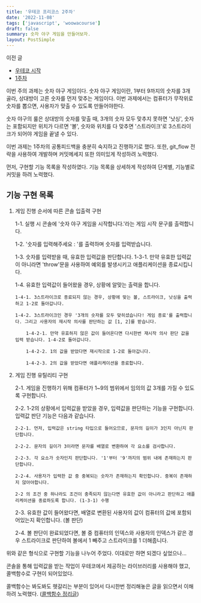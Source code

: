 ```yaml
---
title: '우테코 프리코스 2주차'
date: '2022-11-08'
tags: ['javascript', 'woowacourse']
draft: false
summary: 숫자 야구 게임을 만들어보자.
layout: PostSimple
---
```


이전 글

- [우테코 시작](https://chanwoong1.github.io/blog/woowacourse/precourse_main)
- [1주차](https://chanwoong1.github.io/blog/woowacourse/precourse_week1)

이번 주의 과제는 숫자 야구 게임이다. 숫자 야구 게임이란, 1부터 9까지의 숫자를 3개 골라, 상대방이 고른 숫자를 먼저 맞추는 게임이다. 이번 과제에서는 컴퓨터가 무작위로 숫자를 뽑으면, 사용자가 맞출 수 있도록 만들어야한다.

숫자 야구의 룰은 상대방의 숫자를 맞출 때, 3개의 숫자 모두 맞추지 못하면 '낫싱', 숫자는 포함되지만 위치가 다르면 '볼', 숫자와 위치를 다 맞추면 '스트라이크'로 3스트라이크가 되어야 게임을 끝낼 수 있다.

이번 과제는 1주차의 공통피드백을 충분히 숙지하고 진행하기로 했다. 또한, git_flow 전략을 사용하여 개발하며 커밋메세지 또한 의미있게 작성하려 노력했다.

먼저, 구현할 기능 목록을 작성하였다. 기능 목록을 상세하게 작성하여 단계별, 기능별로 커밋을 하려 노력했다.

## 기능 구현 목록

1.  게임 진행 순서에 따른 콘솔 입출력 구현

    1-1. 실행 시 콘솔에 '숫자 야구 게임을 시작합니다.'라는 게임 시작 문구를 출력합니다.

    1-2. '숫자를 입력해주세요 : '를 출력하며 숫자를 입력받습니다.

    1-3. 숫자를 입력받을 때, 유효한 입력값을 판단합니다.
    1-3-1. 만약 유효한 입력값이 아니라면 'throw'문을 사용하여 예외를 발생시키고 애플리케이션을 종료시킵니다.

    1-4. 유효한 입력값이 들어왔을 경우, 상황에 알맞는 출력을 합니다.

        1-4-1. 3스트라이크로 종료되지 않는 경우, 상황에 맞는 볼, 스트라이크, 낫싱을 출력하고 1-2로 돌아갑니다.

        1-4-2. 3스트라이크인 경우 '3개의 숫자를 모두 맞히셨습니다! 게임 종료'를 출력합니다. 그리고 사용자의 재시작 의사를 판단하는 값 [1, 2]를 받습니다.

        	1-4-2-1. 만약 유효하지 않은 값이 들어온다면 다시한번 재시작 의사 판단 값을 입력 받습니다. 1-4-2로 돌아갑니다.

        	1-4-2-2. 1의 값을 받았다면 재시작으로 1-2로 돌아갑니다.

        	1-4-2-3. 2의 값을 받았다면 애플리케이션을 종료합니다.

2.  게임 진행 유틸리티 구현

    2-1. 게임을 진행하기 위해 컴퓨터가 1~9의 범위에서 임의의 값 3개를 가질 수 있도록 구현합니다.

    2-2. 1-2의 상황에서 입력값을 받았을 경우, 입력값을 판단하는 기능을 구현합니다. 입력값 판단 기능은 다음과 같습니다.

        2-2-1. 먼저, 입력값은 string 타입으로 들어오므로, 문자의 길이가 3인지 아닌지 판단합니다.

        2-2-2. 문자의 길이가 3이라면 문자를 배열로 변환하여 각 요소를 검사합니다.

        2-2-3. 각 요소가 숫자인지 판단합니다. '1'부터 '9'까지의 범위 내에 존재하는지 판단합니다.

        2-2-4. 사용자가 입력한 값 중 중복되는 숫자가 존재하는지 확인합니다. 중복이 존재하지 않아야합니다.

        2-2 의 조건 중 하나라도 조건이 충족되지 않는다면 유효한 값이 아니라고 판단하고 애플리케이션을 종료하도록 합니다. (1-3-1) 수행

    2-3. 유효한 값이 들어왔다면, 배열로 변환된 사용자의 값이 컴퓨터의 값에 포함되어있는지 확인합니다. (볼 판단)

    2-4. 볼 판단이 완료되었다면, 볼 중 컴퓨터의 인덱스와 사용자의 인덱스가 같은 경우 스트라이크로 판단하여 볼에서 1 빼주고 스트라이크를 1 더해줍니다.

위와 같은 형식으로 구현할 기능을 나누어 주었다. 이대로만 하면 되겠다 싶었으나...

콘솔을 통해 입력값을 받는 작업이 우테코에서 제공하는 라이브러리를 사용해야 했고, 콜백함수로 구현이 되어있었다.

콜백함수는 봐도봐도 헷갈리는 부분이 있어서 다시한번 정리해놓은 글을 읽으면서 이해하려 노력했다. ([콜백함수 정리글](주소적기))

